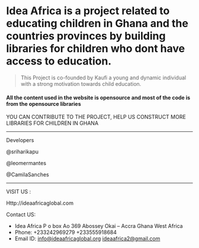 # Idea Africa is a project related to educating children in Ghana and the countries provinces by building libraries for children who dont have access to education.

> This Project is co-founded by Kaufi a young and dynamic individual with a strong motivation towards child education.

#### All the content used in the website is opensource and most of the code is from the opensource libraries

YOU CAN CONTRIBUTE TO THE PROJECT, HELP US CONSTRUCT MORE LIBRARIES FOR CHILDREN IN GHANA 

---
Developers

@sriharikapu

@leomermantes

@CamilaSanches

---
VISIT US :

Http://ideaafricaglobal.com


Contact US:
- Idea Africa P o box Ao 369 Abossey Okai – Accra Ghana West Africa 
- Phone: +233242969279 +233555918684 
- Email ID: info@ideaafricaglobal.org ideaafrica2@gmail.com
